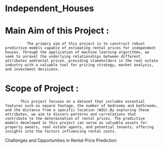 # Independent_Houses
# Main Aim of this Project :
              The primary aim of this project is to construct robust predictive models capable of estimating rental prices for independent houses. Through the application of machine learning algorithms, we seek to unravel the underlying relationships between different attributes andrental prices, providing stakeholders in the real estate industry with a valuable tool for pricing strategy, market analysis, and investment decisions.
# Scope of Project : 
           This project focuses on a dataset that includes essential features such as square footage, the number of bedrooms and bathrooms, and the distance from a specific location (WSU).By exploring these attributes, we aim to discern patterns and correlations that contribute to the determination of rental prices. The predictive models developed in this project can serve as valuable assets for property owners, real estate agents, and potential tenants, offering insights into the factors influencing rental costs.

Challenges and Opportunities in Rental Price Prediction
